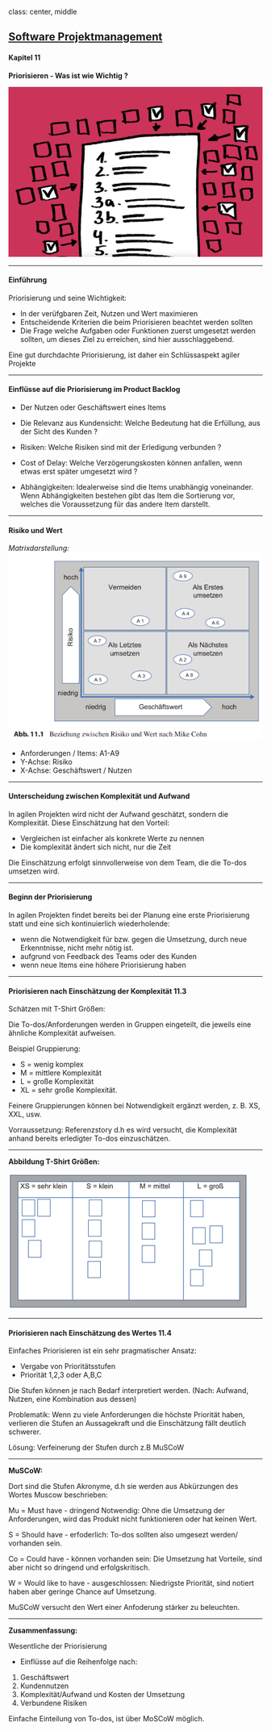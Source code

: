 class: center, middle

## [Software Projektmanagement](index.html)

#### Kapitel 11
**Priorisieren - Was ist wie Wichtig ?**

![:scale 50%](media/kapitel11bis16/prio.PNG)

---
#### Einführung

Priorisierung und seine Wichtigkeit:
- In der verüfgbaren Zeit, Nutzen und Wert maximieren
- Entscheidende Kriterien die beim Priorisieren beachtet werden sollten
- Die Frage welche Aufgaben oder Funktionen zuerst umgesetzt werden sollten, um dieses Ziel zu erreichen, sind hier ausschlaggebend.

Eine gut durchdachte Priorisierung, ist daher ein Schlüssaspekt agiler Projekte

---
#### Einflüsse auf die Priorisierung im Product Backlog

- Der Nutzen oder Geschäftswert eines Items

- Die Relevanz aus Kundensicht: Welche Bedeutung hat die Erfüllung, aus der Sicht des Kunden ?

- Risiken: Welche Risiken sind mit der Erledigung verbunden ?

- Cost of Delay: Welche Verzögerungskosten können anfallen, wenn etwas erst später umgesetzt wird ?

- Abhängigkeiten: Idealerweise sind die Items unabhängig voneinander.
    Wenn Abhängigkeiten bestehen gibt das Item die Sortierung vor, welches die Voraussetzung für das andere Item darstellt.

---

#### Risiko und Wert
*Matrixdarstellung:*
![:scale 70%](media/kapitel11bis16/risikowert.PNG)

- Anforderungen / Items: A1-A9
- Y-Achse: Risiko
- X-Achse: Geschäftswert / Nutzen

---
#### Unterscheidung zwischen Komplexität und Aufwand

In agilen Projekten wird nicht der Aufwand geschätzt, sondern die Komplexität.
Diese Einschätzung hat den Vorteil: 
-  Vergleichen ist einfacher als konkrete Werte zu nennen
-  Die komplexität ändert sich nicht, nur die Zeit

Die Einschätzung erfolgt sinnvollerweise von dem Team, die die To-dos umsetzen wird.

---

#### Beginn der Priorisierung

In agilen Projekten findet bereits bei der Planung eine erste Priorisierung statt und eine sich kontinuierlich wiederholende: 

- wenn die Notwendigkeit für bzw. gegen die Umsetzung, durch neue Erkenntnisse, nicht mehr nötig ist.
- aufgrund von Feedback des Teams oder des Kunden
- wenn neue Items eine höhere Priorisierung haben
  
---

#### Priorisieren nach Einschätzung der Komplexität 11.3

Schätzen mit T-Shirt Größen:

Die To-dos/Anforderungen werden in Gruppen eingeteilt, die jeweils eine ähnliche Komplexität aufweisen.

Beispiel Gruppierung:
- S = wenig komplex
- M = mittlere Komplexität
- L = große Komplexität
- XL = sehr große Komplexität.

Feinere Gruppierungen können bei Notwendigkeit ergänzt werden, z. B. XS, XXL, usw.

Vorraussetzung: Referenzstory d.h es wird versucht, die Komplexität anhand bereits erledigter To-dos einzuschätzen.

---

**Abbildung T-Shirt Größen:**

![:scale 150%](media/kapitel11bis16/tshirt.PNG)

---

#### Priorisieren nach Einschätzung des Wertes 11.4

Einfaches Priorisieren ist ein sehr pragmatischer Ansatz:
- Vergabe von Prioritätsstufen
- Priorität 1,2,3 oder A,B,C

Die Stufen können je nach Bedarf interpretiert werden. (Nach: Aufwand, Nutzen, eine Kombination aus dessen)

Problematik: Wenn zu viele Anforderungen die höchste Priorität haben, verlieren die Stufen an Aussagekraft und die Einschätzung fällt deutlich schwerer. 

Lösung: Verfeinerung der Stufen durch z.B MuSCoW

---

**MuSCoW:**

Dort sind die Stufen Akronyme, d.h sie werden aus Abkürzungen des Wortes Muscow beschrieben:

Mu = Must have - dringend Notwendig:
Ohne die Umsetzung der Anforderungen, wird das Produkt nicht funktionieren oder hat keinen Wert.

S = Should have - erfoderlich:
To-dos sollten also umgesezt werden/ vorhanden sein.

Co = Could have - können vorhanden sein:
Die Umsetzung hat Vorteile, sind aber nicht so dringend und erfolgskritisch.

W = Would like to have - ausgeschlossen:
Niedrigste Priorität, sind notiert haben aber geringe Chance auf Umsetzung.

MuSCoW versucht den Wert einer Anfoderung stärker zu beleuchten.

---

**Zusammenfassung:**

Wesentliche der Priorisierung
- Einflüsse auf die Reihenfolge nach:
1. Geschäftswert
2. Kundennutzen
3. Komplexität/Aufwand und Kosten der Umsetzung
4. Verbundene Risiken

Einfache Einteilung von To-dos, ist über MoSCoW möglich.

